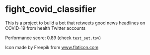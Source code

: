 # fight_covid_classifier
This is a project to build a bot that retweets good news headlines on COVID-19 from health Twitter accounts

Performance score: 0.89 (check ``test_set.tsv``)

Icon made by Freepik from www.flaticon.com